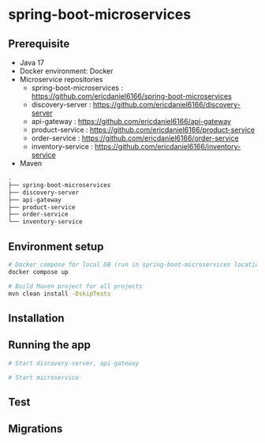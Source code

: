 # spring-boot-microservices

## Prerequisite
- Java 17
- Docker environment: Docker
- Microservice repositories
  - spring-boot-microservices : https://github.com/ericdaniel6166/spring-boot-microservices
  - discovery-server : https://github.com/ericdaniel6166/discovery-server
  - api-gateway : https://github.com/ericdaniel6166/api-gateway
  - product-service : https://github.com/ericdaniel6166/product-service
  - order-service : https://github.com/ericdaniel6166/order-service
  - inventory-service : https://github.com/ericdaniel6166/inventory-service
- Maven 
```bash
.
├── spring-boot-microservices
├── discovery-server
├── api-gateway
├── product-service
├── order-service
└── inventory-service
```
## Environment setup

```bash
# Docker compose for local DB (run in spring-boot-microservices location)
docker compose up

# Build Maven project for all projects
mvn clean install -DskipTests
```

## Installation

## Running the app

```bash
# Start discovery-server, api-gateway 

# Start microservice   
```

## Test

## Migrations